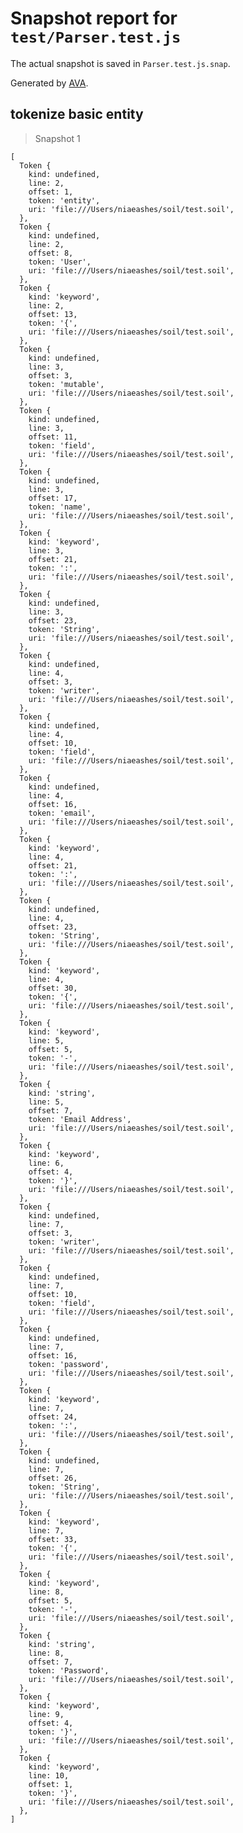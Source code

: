 # Snapshot report for `test/Parser.test.js`

The actual snapshot is saved in `Parser.test.js.snap`.

Generated by [AVA](https://avajs.dev).

## tokenize basic entity

> Snapshot 1

    [
      Token {
        kind: undefined,
        line: 2,
        offset: 1,
        token: 'entity',
        uri: 'file:///Users/niaeashes/soil/test.soil',
      },
      Token {
        kind: undefined,
        line: 2,
        offset: 8,
        token: 'User',
        uri: 'file:///Users/niaeashes/soil/test.soil',
      },
      Token {
        kind: 'keyword',
        line: 2,
        offset: 13,
        token: '{',
        uri: 'file:///Users/niaeashes/soil/test.soil',
      },
      Token {
        kind: undefined,
        line: 3,
        offset: 3,
        token: 'mutable',
        uri: 'file:///Users/niaeashes/soil/test.soil',
      },
      Token {
        kind: undefined,
        line: 3,
        offset: 11,
        token: 'field',
        uri: 'file:///Users/niaeashes/soil/test.soil',
      },
      Token {
        kind: undefined,
        line: 3,
        offset: 17,
        token: 'name',
        uri: 'file:///Users/niaeashes/soil/test.soil',
      },
      Token {
        kind: 'keyword',
        line: 3,
        offset: 21,
        token: ':',
        uri: 'file:///Users/niaeashes/soil/test.soil',
      },
      Token {
        kind: undefined,
        line: 3,
        offset: 23,
        token: 'String',
        uri: 'file:///Users/niaeashes/soil/test.soil',
      },
      Token {
        kind: undefined,
        line: 4,
        offset: 3,
        token: 'writer',
        uri: 'file:///Users/niaeashes/soil/test.soil',
      },
      Token {
        kind: undefined,
        line: 4,
        offset: 10,
        token: 'field',
        uri: 'file:///Users/niaeashes/soil/test.soil',
      },
      Token {
        kind: undefined,
        line: 4,
        offset: 16,
        token: 'email',
        uri: 'file:///Users/niaeashes/soil/test.soil',
      },
      Token {
        kind: 'keyword',
        line: 4,
        offset: 21,
        token: ':',
        uri: 'file:///Users/niaeashes/soil/test.soil',
      },
      Token {
        kind: undefined,
        line: 4,
        offset: 23,
        token: 'String',
        uri: 'file:///Users/niaeashes/soil/test.soil',
      },
      Token {
        kind: 'keyword',
        line: 4,
        offset: 30,
        token: '{',
        uri: 'file:///Users/niaeashes/soil/test.soil',
      },
      Token {
        kind: 'keyword',
        line: 5,
        offset: 5,
        token: '-',
        uri: 'file:///Users/niaeashes/soil/test.soil',
      },
      Token {
        kind: 'string',
        line: 5,
        offset: 7,
        token: 'Email Address',
        uri: 'file:///Users/niaeashes/soil/test.soil',
      },
      Token {
        kind: 'keyword',
        line: 6,
        offset: 4,
        token: '}',
        uri: 'file:///Users/niaeashes/soil/test.soil',
      },
      Token {
        kind: undefined,
        line: 7,
        offset: 3,
        token: 'writer',
        uri: 'file:///Users/niaeashes/soil/test.soil',
      },
      Token {
        kind: undefined,
        line: 7,
        offset: 10,
        token: 'field',
        uri: 'file:///Users/niaeashes/soil/test.soil',
      },
      Token {
        kind: undefined,
        line: 7,
        offset: 16,
        token: 'password',
        uri: 'file:///Users/niaeashes/soil/test.soil',
      },
      Token {
        kind: 'keyword',
        line: 7,
        offset: 24,
        token: ':',
        uri: 'file:///Users/niaeashes/soil/test.soil',
      },
      Token {
        kind: undefined,
        line: 7,
        offset: 26,
        token: 'String',
        uri: 'file:///Users/niaeashes/soil/test.soil',
      },
      Token {
        kind: 'keyword',
        line: 7,
        offset: 33,
        token: '{',
        uri: 'file:///Users/niaeashes/soil/test.soil',
      },
      Token {
        kind: 'keyword',
        line: 8,
        offset: 5,
        token: '-',
        uri: 'file:///Users/niaeashes/soil/test.soil',
      },
      Token {
        kind: 'string',
        line: 8,
        offset: 7,
        token: 'Password',
        uri: 'file:///Users/niaeashes/soil/test.soil',
      },
      Token {
        kind: 'keyword',
        line: 9,
        offset: 4,
        token: '}',
        uri: 'file:///Users/niaeashes/soil/test.soil',
      },
      Token {
        kind: 'keyword',
        line: 10,
        offset: 1,
        token: '}',
        uri: 'file:///Users/niaeashes/soil/test.soil',
      },
    ]
